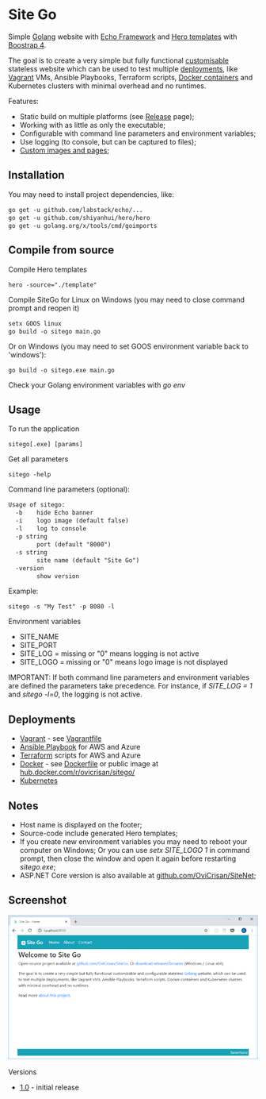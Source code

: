 Site Go
=======

Simple [Golang](https://golang.org/) website with [Echo Framework](https://echo.labstack.com/) and [Hero templates](https://shiyanhui.github.io/hero) with [Boostrap 4](https://getbootstrap.com/).

The goal is to create a very simple but fully functional [customisable](custom.md) stateless website which can be used to test multiple [deployments](deployments.md), like [Vagrant](docs/vagrant.md) VMs, Ansible Playbooks, Terraform scripts, [Docker containers](docs/docker.md) and Kubernetes clusters with minimal overhead and no runtimes.

Features:

* Static build on multiple platforms (see [Release](https://github.com/ovicrisan/SiteGo/releases) page);
* Working with as little as only the executable;
* Configurable with command line parameters and environment variables;
* Use logging (to console, but can be captured to files);
* [Custom images and pages](custom.md);

Installation
------------

You may need to install project dependencies, like:

```
go get -u github.com/labstack/echo/...
go get -u github.com/shiyanhui/hero/hero
go get -u golang.org/x/tools/cmd/goimports
```

Compile from source
-------------------

Compile Hero templates

```
hero -source="./template"
```

Compile SiteGo for Linux on Windows (you may need to close command prompt and reopen it)

```
setx GOOS linux
go build -o sitego main.go
```

Or on Windows (you may need to set GOOS environment variable back to 'windows'):

```
go build -o sitego.exe main.go
```

Check your Golang environment variables with *go env*

Usage
-----

To run the application

```
sitego[.exe] [params]
```

Get all parameters

```
sitego -help
```

Command line parameters (optional):

```
Usage of sitego:
  -b    hide Echo banner
  -i    logo image (default false)
  -l    log to console
  -p string
        port (default "8000")
  -s string
        site name (default "Site Go")
  -version
        show version
```

Example:

```
sitego -s "My Test" -p 8080 -l
``` 

Environment variables

* SITE_NAME
* SITE_PORT
* SITE_LOG = missing or "0" means logging is not active
* SITE_LOGO = missing or "0" means logo image is not displayed

IMPORTANT: If both command line parameters and environment variables are defined the parameters take precedence. 
For instance, if *SITE_LOG = 1* and *sitego -l=0*, the logging is not active.

Deployments
-----------

* [Vagrant](docs/vagrant.md) - see [Vagrantfile](https://github.com/ovicrisan/SiteGo/blob/master/deployment/Vagrantfile)
* [Ansible Playbook](docs/ansible.md) for AWS and Azure
* [Terraform](docs/terraform.md) scripts for AWS and Azure
* [Docker](docs/docker.md) - see [Dockerfile](https://github.com/ovicrisan/SiteGo/blob/master/deployment/Dockerfile) or public image at [hub.docker.com/r/ovicrisan/sitego/](https://hub.docker.com/r/ovicrisan/sitego/)
* [Kubernetes](docs/kubernetes.md)

Notes
-----

* Host name is displayed on the footer;
* Source-code include generated Hero templates;
* If you create new environment variables you may need to reboot your computer on Windows; Or you can use *setx SITE_LOGO 1* in command prompt, then close the window and open it again before restarting *sitego.exe*;
* ASP.NET Core version is also available at [github.com/OviCrisan/SiteNet](https://github.com/ovicrisan/SiteNet);

Screenshot
----------

![SiteGo](https://github.com/ovicrisan/SiteGo/raw/master/docs/SiteGo.png "SiteGo screenshot")

Versions

* [1.0](https://github.com/ovicrisan/SiteGo/tree/1.0) - initial release

